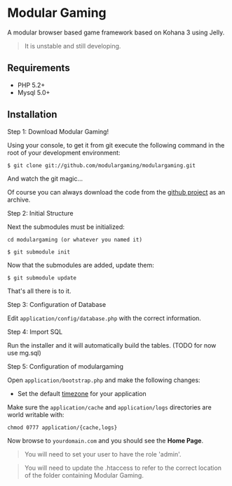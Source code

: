 # Modular Gaming

A modular browser based game framework based on Kohana 3 using Jelly.

> It is unstable and still developing.

## Requirements

* PHP 5.2+
* Mysql 5.0+

## Installation

Step 1: Download Modular Gaming!

Using your console, to get it from git execute the following command in the root of your development environment:

	$ git clone git://github.com/modulargaming/modulargaming.git

And watch the git magic...

Of course you can always download the code from the [github project](http://github.com/modulargaming/modulargaming) as an archive.

Step 2: Initial Structure

Next the submodules must be initialized:

	cd modulargaming (or whatever you named it)

	$ git submodule init
	
Now that the submodules are added, update them:

	$ git submodule update

That's all there is to it.

Step 3: Configuration of Database

Edit `application/config/database.php` with the correct information.

Step 4: Import SQL

Run the installer and it will automatically build the tables. (TODO for now use mg.sql)


Step 5: Configuration of modulargaming

Open `application/bootstrap.php` and make the following changes: 

* Set the default [timezone](http://php.net/timezones) for your application

Make sure the `application/cache` and `application/logs` directories are world writable with:

 `chmod 0777 application/{cache,logs}`


Now browse to `yourdomain.com` and you should see the **Home Page**.

> You will need to set your user to have the role 'admin'.

> You will need to update the .htaccess to refer to the correct location of the folder containing Modular Gaming. 

